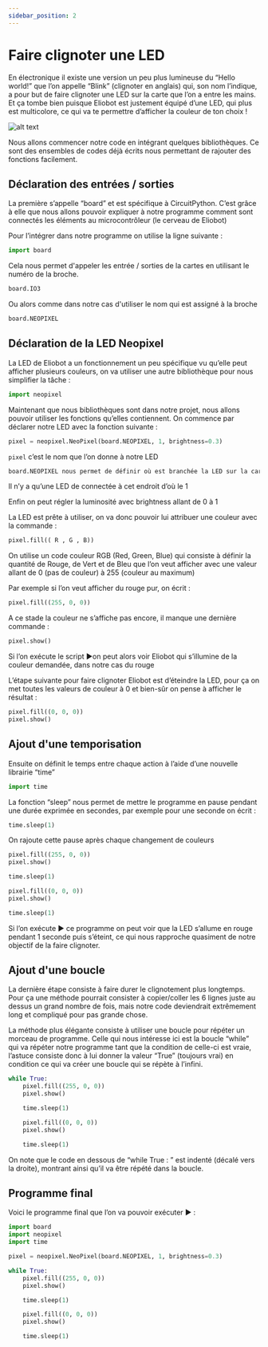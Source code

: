 ```yaml
---
sidebar_position: 2
---
```


# Faire clignoter une LED



En électronique il existe une version un peu plus lumineuse du “Hello world!” que l’on appelle “Blink” (clignoter en anglais) qui, son nom l’indique, a pour but de faire clignoter une LED sur la carte que l’on a entre les mains.
Et ça tombe bien puisque Eliobot est justement équipé d’une LED, qui plus est multicolore, ce qui va te permettre d’afficher la couleur de ton choix !

![alt text](../../../static/img/tutorial/python/python-blink-led/led-turned-on.bmp)

Nous allons commencer notre code en intégrant quelques bibliothèques. Ce sont des ensembles de codes déjà écrits nous permettant de rajouter des fonctions facilement.

## Déclaration des entrées / sorties

La première s’appelle “board” et est spécifique à CircuitPython. C’est grâce à elle que nous allons pouvoir expliquer à notre programme comment sont connectés les éléments au microcontrôleur (le cerveau de Eliobot)

Pour l’intégrer dans notre programme on utilise la ligne suivante :

```python
import board
```

Cela nous permet d'appeler les entrée / sorties de la cartes en utilisant le numéro de la broche.

```python
board.IO3
```

Ou alors comme dans notre cas d'utiliser le nom qui est assigné à la broche 

```python
board.NEOPIXEL
```

## Déclaration de la LED Neopixel

La LED de Eliobot a un fonctionnement un peu spécifique vu qu’elle peut afficher plusieurs couleurs, on va utiliser une autre bibliothèque pour nous simplifier la tâche :

```python
import neopixel
```

Maintenant que nous bibliothèques sont dans notre projet, nous allons pouvoir utiliser les fonctions qu’elles contiennent.
On commence par déclarer notre LED avec la fonction suivante :

```python
pixel = neopixel.NeoPixel(board.NEOPIXEL, 1, brightness=0.3)
```

``pixel`` c’est le nom que l’on donne à notre LED

```python
board.NEOPIXEL nous permet de définir où est branchée la LED sur la carte de Eliobot
```

Il n’y a qu’une LED de connectée à cet endroit d’où le 1

Enfin on peut régler la luminosité avec brightness allant de 0 à 1

La LED est prête à utiliser, on va donc pouvoir lui attribuer une couleur avec la commande :

```python
pixel.fill(( R , G , B))
```

On utilise un code couleur RGB (Red, Green, Blue) qui consiste à définir la quantité de Rouge, de Vert et de Bleu que l’on veut afficher avec une valeur allant de 0 (pas de couleur) à 255 (couleur au maximum)

Par exemple si l’on veut afficher du rouge pur, on écrit :

```python
pixel.fill((255, 0, 0))
```

A ce stade la couleur ne s’affiche pas encore, il manque une dernière commande :

```python
pixel.show()
```

Si l’on exécute le script ▶️on peut alors voir Eliobot qui s’illumine de la couleur demandée, dans notre cas du rouge

L’étape suivante pour faire clignoter Eliobot est d’éteindre la LED, pour ça on met toutes les valeurs de couleur à 0 et bien-sûr on pense à afficher le résultat :

```python
pixel.fill((0, 0, 0))
pixel.show()
```

## Ajout d'une temporisation 

Ensuite on définit le temps entre chaque action à l’aide d’une nouvelle librairie “time”

```python
import time
```

La fonction “sleep” nous permet de mettre le programme en pause pendant une durée exprimée en secondes, par exemple pour une seconde on écrit :

```python
time.sleep(1)
```

On rajoute cette pause après chaque changement de couleurs

```python
pixel.fill((255, 0, 0))
pixel.show()

time.sleep(1)

pixel.fill((0, 0, 0))
pixel.show()

time.sleep(1)
```

Si l’on exécute ▶️ ce programme on peut voir que la LED s’allume en rouge pendant 1 seconde puis s’éteint, ce qui nous rapproche quasiment de notre objectif de la faire clignoter.

## Ajout d'une boucle

La dernière étape consiste à faire durer le clignotement plus longtemps. Pour ça une méthode pourrait consister à copier/coller les 6 lignes juste au dessus un grand nombre de fois, mais notre code deviendrait extrêmement long et compliqué pour pas grande chose.

La méthode plus élégante consiste à utiliser une boucle pour répéter un morceau de programme. Celle qui nous intéresse ici est la boucle “while” qui va répéter notre programme tant que la condition de celle-ci est vraie, l’astuce consiste donc à lui donner la valeur “True” (toujours vrai) en condition ce qui va créer une boucle qui se répète à l’infini.

```python
while True:
	pixel.fill((255, 0, 0))
	pixel.show()

	time.sleep(1)

	pixel.fill((0, 0, 0))
	pixel.show()

	time.sleep(1)
```

On note que le code en dessous de “while True : ” est indenté (décalé vers la droite), montrant ainsi qu’il va être répété dans la boucle.

## Programme final 

Voici le programme final que l’on va pouvoir exécuter ▶️ :

```python
import board
import neopixel
import time

pixel = neopixel.NeoPixel(board.NEOPIXEL, 1, brightness=0.3)

while True:
	pixel.fill((255, 0, 0))
	pixel.show()

	time.sleep(1)

	pixel.fill((0, 0, 0))
	pixel.show()

	time.sleep(1)
```

